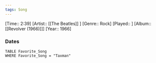 ```yaml
---
tags: Song  
---
```

[Time:: 2:39]
[Artist:: [[The Beatles]] ]
[Genre:: Rock]
[Played:: ]
[Album:: [[Revolver (1966)]]]
[Year:: 1966]
### Dates
````dataview
TABLE Favorite_Song
WHERE Favorite_Song = "Taxman"
````